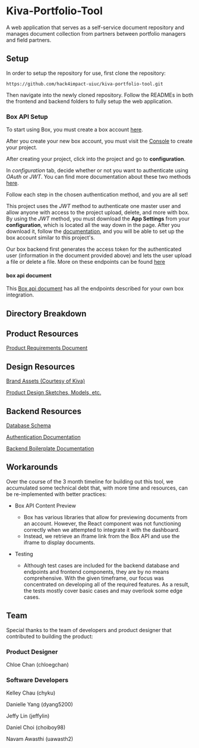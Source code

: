 # Kiva-Portfolio-Tool
A web application that serves as a self-service document repository and manages document collection from partners between portfolio managers and field partners.

## Setup
In order to setup the repository for use, first clone the repository:

```
https://github.com/hack4impact-uiuc/kiva-portfolio-tool.git
```

Then navigate into the newly cloned repository. Follow the READMEs in both the frontend and backend folders to fully setup the web application.

### Box API Setup

To start using Box, you must create a box account [here](https://account.box.com/login).

After you create your new box account, you must visit the [Console](https://app.box.com/developers/console) to create your project.

After creating your project, click into the project and go to **configuration**.

In *configuration* tab, decide whether or not you want to authenticate using _OAuth_ or _JWT_. You can find more documentation about these two methods [here](https://developer.box.com/docs/quickstart-guides).

Follow each step in the chosen authentication method, and you are all set!

This project uses the _JWT_ method to authenticate one master user and allow anyone with access to the project upload, delete, and more with box. By using the _JWT_ method, you must download the **App Settings** from your **configuration**, which is located all the way down in the page. After you download it, follow the [documentation](https://developer.box.com/docs/construct-jwt-claim-manually), and you will be able to set up the box account similar to this project's.

Our box backend first generates the access token for the authenticated user (information in the document provided above) and lets the user upload a file or delete a file. More on these endpoints can be found [here](https://developer.box.com/reference)

#### box api document
This [Box api document](https://developer.box.com/reference) has all the endpoints described for your own box integration.

## Directory Breakdown


## Product Resources
[Product Requirements Document](https://docs.google.com/document/d/18AB0JTP9kXW2ywRGYXVPJkWVdHS9fCZ2O18cF_Ws7qI/edit?usp=sharing)

## Design Resources
[Brand Assets (Courtesy of Kiva)](https://drive.google.com/drive/folders/1oo-Q-B_khVYbN4nrJADlI1S0dr823jQL)

[Product Design Sketches, Models, etc.](https://drive.google.com/drive/folders/1fMjmDtsBPMLHSsE0fctPsorrGj-iIIkp?usp=sharing)

## Backend Resources
[Database Schema](https://docs.google.com/document/d/1KIfpPRFF79QpSVBjARBpSYpPUxpMPimn_KEcjvi9qI8/edit?usp=sharing)

[Authentication Documentation](https://h4i-auth-infra-docs.now.sh/)

[Backend Boilerplate Documentation](https://github.com/tko22/flask-boilerplate/wiki)

## Workarounds
Over the course of the 3 month timeline for building out this tool, we accumulated some technical debt that, with more time and resources, can be re-implemented with better practices:

* Box API Content Preview
    * Box has various libraries that allow for previewing documents from an account. However, the React component was not functioning correctly when we attempted to integrate it with the dashboard.
    * Instead, we retrieve an iframe link from the Box API and use the iframe to display documents.

* Testing
    * Although test cases are included for the backend database and endpoints and frontend components, they are by no means comprehensive. With the given timeframe, our focus was concentrated on developing all of the required features. As a result, the tests mostly cover basic cases and may overlook some edge cases.

## Team
Special thanks to the team of developers and product designer that contributed to building the product:

### Product Designer
Chloe Chan (chloegchan)

### Software Developers
Kelley Chau (chyku)

Danielle Yang (dyang5200)

Jeffy Lin (jeffylin)

Daniel Choi (choiboy98)

Navam Awasthi (uawasth2)